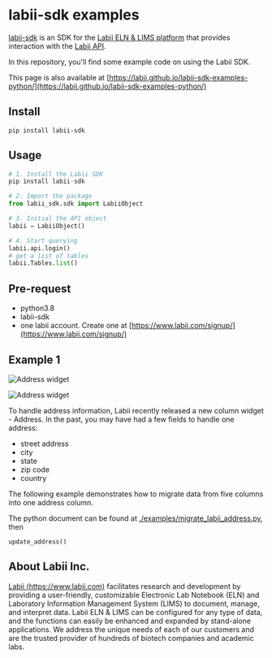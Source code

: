 # labii-sdk examples

[labii-sdk](https://pypi.org/project/labii-sdk/) is an SDK for the [Labii ELN & LIMS platform](https://www.labii.com) that provides interaction with the [Labii API](https://docs.labii.com/api/overview).

In this repository, you'll find some example code on using the Labii SDK.

This page is also available at [https://labii.github.io/labii-sdk-examples-python/](https://labii.github.io/labii-sdk-examples-python/)

## Install
```
pip install labii-sdk
```

## Usage
```python
# 1. Install the Labii SDK
pip install labii-sdk

# 2. Import the package
from labii_sdk.sdk import LabiiObject

# 3. Initial the API object
labii = LabiiObject()

# 4. Start querying
labii.api.login()
# get a list of tables
labii.Tables.list()
```

## Pre-request
* python3.8
* labii-sdk
* one labii account. Create one at [https://www.labii.com/signup/](https://www.labii.com/signup/)

## Example 1

![Address widget](https://www.labii.com/media/docs/widget-column-address-readonly.png)

![Address widget](https://www.labii.com/media/docs/widget-column-edit-readonly.png)

To handle address information, Labii recently released a new column widget - Address. In the past, you may have had a few fields to handle one address:
* street address
* city
* state
* zip code
* country

The following example demonstrates how to migrate data from five columns into one address column.

The python document can be found at [./examples/migrate_labii_address.py](./examples/migrate_labii_address.py), then
```
update_address()
```

## About Labii Inc.
[Labii (https://www.labii.com)](https://www.labii.com) facilitates research and development by providing a user-friendly, customizable Electronic Lab Notebook (ELN) and Laboratory Information Management System (LIMS) to document, manage, and interpret data. Labii ELN & LIMS can be configured for any type of data, and the functions can easily be enhanced and expanded by stand-alone applications. We address the unique needs of each of our customers and are the trusted provider of hundreds of biotech companies and academic labs.
